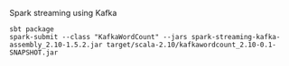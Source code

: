Spark streaming using Kafka

```
sbt package
spark-submit --class "KafkaWordCount" --jars spark-streaming-kafka-assembly_2.10-1.5.2.jar target/scala-2.10/kafkawordcount_2.10-0.1-SNAPSHOT.jar
```

